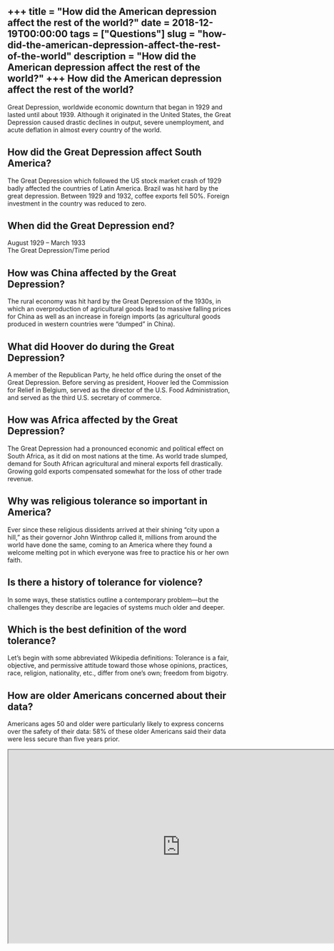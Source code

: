 +++
title = "How did the American depression affect the rest of the world?"
date = 2018-12-19T00:00:00
tags = ["Questions"]
slug = "how-did-the-american-depression-affect-the-rest-of-the-world"
description = "How did the American depression affect the rest of the world?"
+++
How did the American depression affect the rest of the world?
-------------------------------------------------------------

Great Depression, worldwide economic downturn that began in 1929 and lasted until about 1939. Although it originated in the United States, the Great Depression caused drastic declines in output, severe unemployment, and acute deflation in almost every country of the world.

How did the Great Depression affect South America?
--------------------------------------------------

The Great Depression which followed the US stock market crash of 1929 badly affected the countries of Latin America. Brazil was hit hard by the great depression. Between 1929 and 1932, coffee exports fell 50%. Foreign investment in the country was reduced to zero.

When did the Great Depression end?
----------------------------------

August 1929 – March 1933  
The Great Depression/Time period

How was China affected by the Great Depression?
-----------------------------------------------

The rural economy was hit hard by the Great Depression of the 1930s, in which an overproduction of agricultural goods lead to massive falling prices for China as well as an increase in foreign imports (as agricultural goods produced in western countries were “dumped” in China).

What did Hoover do during the Great Depression?
-----------------------------------------------

A member of the Republican Party, he held office during the onset of the Great Depression. Before serving as president, Hoover led the Commission for Relief in Belgium, served as the director of the U.S. Food Administration, and served as the third U.S. secretary of commerce.

How was Africa affected by the Great Depression?
------------------------------------------------

The Great Depression had a pronounced economic and political effect on South Africa, as it did on most nations at the time. As world trade slumped, demand for South African agricultural and mineral exports fell drastically. Growing gold exports compensated somewhat for the loss of other trade revenue.

Why was religious tolerance so important in America?
----------------------------------------------------

Ever since these religious dissidents arrived at their shining “city upon a hill,” as their governor John Winthrop called it, millions from around the world have done the same, coming to an America where they found a welcome melting pot in which everyone was free to practice his or her own faith.

Is there a history of tolerance for violence?
---------------------------------------------

In some ways, these statistics outline a contemporary problem—but the challenges they describe are legacies of systems much older and deeper.

Which is the best definition of the word tolerance?
---------------------------------------------------

Let’s begin with some abbreviated Wikipedia definitions: Tolerance is a fair, objective, and permissive attitude toward those whose opinions, practices, race, religion, nationality, etc., differ from one’s own; freedom from bigotry.

How are older Americans concerned about their data?
---------------------------------------------------

Americans ages 50 and older were particularly likely to express concerns over the safety of their data: 58% of these older Americans said their data were less secure than five years prior.

<iframe allow="accelerometer; autoplay; clipboard-write; encrypted-media; gyroscope; picture-in-picture" allowfullscreen="" class="__youtube_prefs__  epyt-is-override  no-lazyload" data-no-lazy="1" data-origheight="433" data-origwidth="770" data-skipgform_ajax_framebjll="" height="433" id="_ytid_13335" loading="lazy" src="https://www.youtube.com/embed/wGBDShN8F-E?enablejsapi=1&autoplay=0&cc_load_policy=0&cc_lang_pref=&iv_load_policy=1&loop=0&modestbranding=0&rel=1&fs=1&playsinline=0&autohide=2&theme=dark&color=red&controls=1&" title="YouTube player" width="770"></iframe>